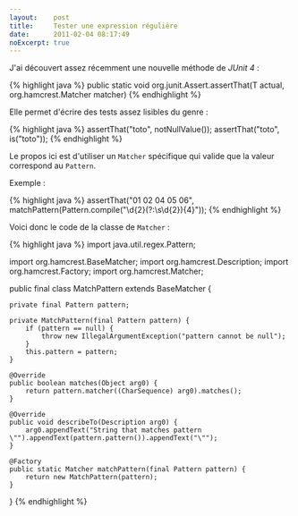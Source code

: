 ```yaml
---
layout:    post
title:     Tester une expression régulière
date:      2011-02-04 08:17:49
noExcerpt: true
---
```


J'ai découvert assez récemment une nouvelle méthode de _JUnit 4_ :

{% highlight java %}
public static <T> void org.junit.Assert.assertThat(T actual, org.hamcrest.Matcher<T> matcher)
{% endhighlight %}

Elle permet d'écrire des tests assez lisibles du genre :

{% highlight java %}
assertThat("toto", notNullValue());
assertThat("toto", is("toto"));
{% endhighlight %}

Le propos ici est d'utiliser un `Matcher` spécifique qui valide que la valeur correspond au `Pattern`.

Exemple :

{% highlight java %}
assertThat("01 02 04 05 06", matchPattern(Pattern.compile("\\d{2}(?:\\s\\d{2}){4}"));
{% endhighlight %}

Voici donc le code de la classe de `Matcher` :

{% highlight java %}
import java.util.regex.Pattern;

import org.hamcrest.BaseMatcher;
import org.hamcrest.Description;
import org.hamcrest.Factory;
import org.hamcrest.Matcher;

public final class MatchPattern extends BaseMatcher<String> {

    private final Pattern pattern;

    private MatchPattern(final Pattern pattern) {
        if (pattern == null) {
            throw new IllegalArgumentException("pattern cannot be null");
        }
        this.pattern = pattern;
    }

    @Override
    public boolean matches(Object arg0) {
        return pattern.matcher((CharSequence) arg0).matches();
    }

    @Override
    public void describeTo(Description arg0) {
        arg0.appendText("String that matches pattern \"").appendText(pattern.pattern()).appendText("\"");
    }

    @Factory
    public static Matcher matchPattern(final Pattern pattern) {
        return new MatchPattern(pattern);
    }

}
{% endhighlight %}

